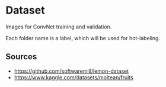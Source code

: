 # Dataset

Images for ConvNet training and validation.

Each folder name is a label, which will be used for hot-labeling.

## Sources
 - https://github.com/softwaremill/lemon-dataset
 - https://www.kaggle.com/datasets/moltean/fruits
